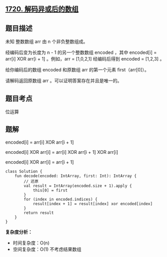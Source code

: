 ## [1720. 解码异或后的数组](https://leetcode.cn/problems/decode-xored-array/description/)

## 题目描述

未知 整数数组 arr 由 n 个非负整数组成。

经编码后变为长度为 n - 1 的另一个整数数组 encoded ，其中 encoded[i] = arr[i] XOR arr[i + 1] 。例如，arr = [1,0,2,1] 经编码后得到 encoded = [1,2,3] 。

给你编码后的数组 encoded 和原数组 arr 的第一个元素 first（arr[0]）。

请解码返回原数组 arr 。可以证明答案存在并且是唯一的。

## 题目考点

位运算

## 题解

encoded[i] = arr[i] XOR arr[i + 1]

encoded[i] XOR arr[i] = arr[i] XOR arr[i + 1] XOR arr[i]

encoded[i] XOR arr[i] = arr[i + 1]

```
class Solution {
    fun decode(encoded: IntArray, first: Int): IntArray {
        // 还原
        val result = IntArray(encoded.size + 1).apply {
            this[0] = first
        }
        for (index in encoded.indices) {
            result[index + 1] = result[index] xor encoded[index]
        }
        return result
    }
}
```

**复杂度分析：**

- 时间复杂度：O(n)
- 空间复杂度：O(1) 不考虑结果数组
